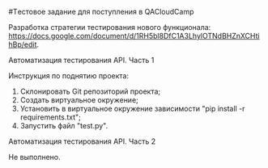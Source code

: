#Tестовое задание для поступления в QACloudCamp

Разработка стратегии тестирования нового функционала: https://docs.google.com/document/d/1RH5bl8DfC1A3LhylOTNdBHZnXCHtihBp/edit.

Автоматизация тестирования API. Часть 1

Инструкция по поднятию проекта:
1. Склонировать Git репозиторий проекта;
2. Создать виртуальное окружение;
3. Установить в виртуальное окружение зависимости "pip install -r requirements.txt";
4. Запустить файл "test.py".

Автоматизация тестирования API. Часть 2

Не выполнено.
